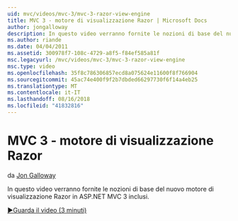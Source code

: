 ```yaml
---
uid: mvc/videos/mvc-3/mvc-3-razor-view-engine
title: MVC 3 - motore di visualizzazione Razor | Microsoft Docs
author: jongalloway
description: In questo video verranno fornite le nozioni di base del nuovo motore di visualizzazione Razor in ASP.NET MVC 3 inclusi.
ms.author: riande
ms.date: 04/04/2011
ms.assetid: 300978f7-108c-4729-a8f5-f84ef585a81f
msc.legacyurl: /mvc/videos/mvc-3/mvc-3-razor-view-engine
msc.type: video
ms.openlocfilehash: 35f8c786306857ecd8a075624e11600f8f766904
ms.sourcegitcommit: 45ac74e400f9f2b7dbded66297730f6f14a4eb25
ms.translationtype: MT
ms.contentlocale: it-IT
ms.lasthandoff: 08/16/2018
ms.locfileid: "41832816"
---
```

<a name="mvc-3---razor-view-engine"></a>MVC 3 - motore di visualizzazione Razor
====================
da [Jon Galloway](https://github.com/jongalloway)

In questo video verranno fornite le nozioni di base del nuovo motore di visualizzazione Razor in ASP.NET MVC 3 inclusi.

[&#9654;Guarda il video (3 minuti)](https://channel9.msdn.com/Blogs/ASP-NET-Site-Videos/mvc-3-razor-view-engine)
